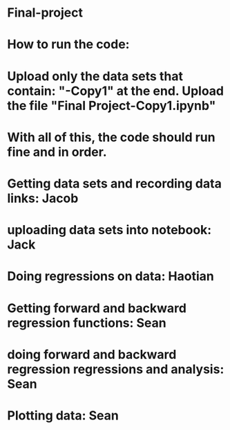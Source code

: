 # Final-project
# How to run the code:
# Upload only the data sets that contain: "-Copy1" at the end. Upload the file "Final Project-Copy1.ipynb"
# With all of this, the code should run fine and in order.
# Getting data sets and recording data links: Jacob
# uploading data sets into notebook: Jack
# Doing regressions on data: Haotian
# Getting forward and backward regression functions: Sean
# doing forward and backward regression regressions and analysis: Sean
# Plotting data: Sean
